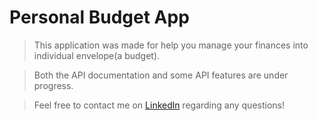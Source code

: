 # **Personal Budget App**

> This application was made for help you manage your finances into individual envelope(a budget).

> Both the API documentation and some API features are under progress.

> Feel free to contact me on [Linkedln](https://www.linkedin.com/in/fabioquintal/) regarding any questions!
